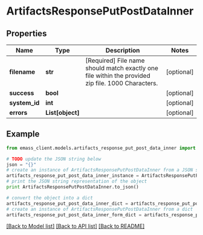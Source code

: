# ArtifactsResponsePutPostDataInner


## Properties
Name | Type | Description | Notes
------------ | ------------- | ------------- | -------------
**filename** | **str** | [Required] File name should match exactly one file within the provided zip file. 1000 Characters. | [optional] 
**success** | **bool** |  | [optional] 
**system_id** | **int** |  | [optional] 
**errors** | **List[object]** |  | [optional] 

## Example

```python
from emass_client.models.artifacts_response_put_post_data_inner import ArtifactsResponsePutPostDataInner

# TODO update the JSON string below
json = "{}"
# create an instance of ArtifactsResponsePutPostDataInner from a JSON string
artifacts_response_put_post_data_inner_instance = ArtifactsResponsePutPostDataInner.from_json(json)
# print the JSON string representation of the object
print ArtifactsResponsePutPostDataInner.to_json()

# convert the object into a dict
artifacts_response_put_post_data_inner_dict = artifacts_response_put_post_data_inner_instance.to_dict()
# create an instance of ArtifactsResponsePutPostDataInner from a dict
artifacts_response_put_post_data_inner_form_dict = artifacts_response_put_post_data_inner.from_dict(artifacts_response_put_post_data_inner_dict)
```
[[Back to Model list]](../README.md#documentation-for-models) [[Back to API list]](../README.md#documentation-for-api-endpoints) [[Back to README]](../README.md)


